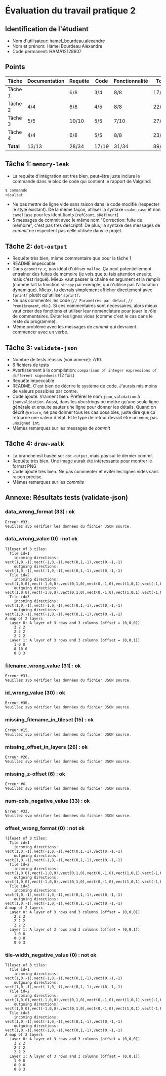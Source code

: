 # Évaluation du travail pratique 2

## Identification de l'étudiant

* Nom d'utilisateur: hamel_bourdeau.alexandre
* Nom et prénom: Hamel Bourdeau Alexandre
* Code permanent: HAMA12128907

## Points

| Tâche     | Documentation | Requête   |   Code    | Fonctionnalité |  Total    |
| --------- | ------------- | --------- | --------- | -------------- | --------- |
| Tâche 1   |               |    6/8    |    3/4    |       8/8      |   17/20   |
| Tâche 2   |      4/4      |    6/8    |    4/5    |       8/8      |   22/25   |
| Tâche 3   |      5/5      |   10/10   |    5/5    |       7/10     |   27/30   |
| Tâche 4   |      4/4      |    6/8    |    5/5    |       8/8      |   23/25   |
| **Total** |     13/13     |   28/34   |   17/19   |      31/34     |   89/100  |

## Tâche 1: `memory-leak`

- La requête d'intégration est très bien, peut-être juste inclure la commande
  dans le bloc de code qui contient le rapport de Valgrind:

```sh
$ commande
résultat
```

- Ne pas mettre de ligne vide sans raison dans le code modifié (respecter le
  style existant). De la même façon, utiliser la syntaxe `snake_case` et non
  `camelCase` pour les identifiants (`refCount`, `sRefCount`).
- 5 messages de commit avec le même nom "Correction: fuite de mémoire", c'est
  pas très descriptif. De plus, la syntaxe des messages de *commit* ne
  respectent pas celle utilisée dans le projet.

## Tâche 2: `dot-output`

- Requête très bien, même commentaire que pour la tâche 1
- README impeccable
- Dans `geometry.c`, pas idéal d'utiliser `malloc`. Ça peut potentiellement
  entraîner des fuites de mémoire (je vois que tu fais attention ensuite, mais
  c'est risqué). Mieux vaut passer la chaîne en argument et la remplir (comme
  fait la fonction `strcpy` par exemple, qui n'utilise pas l'allocation
  dynamique). Mieux, tu devrais simplement afficher directement avec `fprintf`
  plutôt qu'utiliser `sprintf`.
- Ne pas commenter les code (`// Paramètres par défaut`, `// Premièrement`,
  etc.). Si ces commentaires sont nécessaires, alors mieux vaut créer des
  fonctions et utiliser leur nomenclature pour jouer le rôle de commentaires.
  Éviter les lignes vides (comme c'est le cas dans le reste du programme).
- Même problème avec les messages de *commit* qui devraient commencer avec un
  verbe.

## Tâche 3: `validate-json`

- Nombre de tests réussis (voir annexe): 7/10.
- 6 fichiers de tests
- Avertissement à la compilation: `comparison of integer expressions of
  different signedness` (12 fois)
- Requête impeccable
- README. C'est bien de décrire le système de code. J'aurais mis moins de
  valeurs possibles par contre.
- Code ajouté. Vraiment bien. Préférer le nom `json_validation` à
  `jsonvalidation`. Aussi, dans les *docstrings* ne mettre qu'une seule ligne
  générale et ensuite sauter une ligne pour donner les détails. Quand on décrit
  `@return`, ne pas donner tous les cas possibles, juste dire que ça retourne
  une valeur d'état. Et le type de retour devrait être un `enum`, pas `unsigned
  int`.
- Mêmes remarques sur les messages de *commit*


## Tâche 4: `draw-walk`

- La branche est basée sur `dot-output`, mais pas sur le dernier commit
- Requête très bien. Une image aurait été intéressante pour montrer le format
  PNG
- Code ajouté très bien. Ne pas commenter et éviter les lignes vides sans
  raison précise.
- Mêmes remarques sur les *commits*

## Annexe: Résultats tests (validate-json)

### data_wrong_format (33) : ok

```text
Erreur #33.
Veuillez svp vérifier les données du fichier JSON source.
```

### data_wrong_value (0) : not ok

```text
Tileset of 3 tiles:
  Tile id=1
    incoming directions: vect(1,0,-1),vect(-1,0,-1),vect(0,1,-1),vect(0,-1,-1)
    outgoing directions: vect(1,0,-1),vect(-1,0,-1),vect(0,1,-1),vect(0,-1,-1)
  Tile id=2
    incoming directions: vect(1,0,0),vect(-1,0,0),vect(0,1,0),vect(0,-1,0),vect(1,0,1),vect(-1,0,1),
    outgoing directions: vect(1,0,0),vect(-1,0,0),vect(0,1,0),vect(0,-1,0),vect(1,0,1),vect(-1,0,1),
  Tile id=3
    incoming directions: vect(1,0,-1),vect(-1,0,-1),vect(0,1,-1),vect(0,-1,-1)
    outgoing directions: vect(1,0,-1),vect(-1,0,-1),vect(0,1,-1),vect(0,-1,-1)
A map of 2 layers
  Layer 0: A layer of 3 rows and 3 columns (offset = (0,0,0))
    2 2 2 
    2 2 2 
    2 2 2 
  Layer 1: A layer of 3 rows and 3 columns (offset = (0,0,1))
    1 0 0 
    0 10 0 
    0 0 3 
```

### filename_wrong_value (31) : ok

```text
Erreur #31.
Veuillez svp vérifier les données du fichier JSON source.
```

### id_wrong_value (30) : ok

```text
Erreur #30.
Veuillez svp vérifier les données du fichier JSON source.
```

### missing_filename_in_tileset (15) : ok

```text
Erreur #15.
Veuillez svp vérifier les données du fichier JSON source.
```

### missing_offset_in_layers (26) : ok

```text
Erreur #26.
Veuillez svp vérifier les données du fichier JSON source.
```

### missing_z-offset (6) : ok

```text
Erreur #6.
Veuillez svp vérifier les données du fichier JSON source.
```

### num-cols_negative_value (33) : ok

```text
Erreur #33.
Veuillez svp vérifier les données du fichier JSON source.
```

### offset_wrong_format (0) : not ok

```text
Tileset of 3 tiles:
  Tile id=1
    incoming directions: vect(1,0,-1),vect(-1,0,-1),vect(0,1,-1),vect(0,-1,-1)
    outgoing directions: vect(1,0,-1),vect(-1,0,-1),vect(0,1,-1),vect(0,-1,-1)
  Tile id=2
    incoming directions: vect(1,0,0),vect(-1,0,0),vect(0,1,0),vect(0,-1,0),vect(1,0,1),vect(-1,0,1),
    outgoing directions: vect(1,0,0),vect(-1,0,0),vect(0,1,0),vect(0,-1,0),vect(1,0,1),vect(-1,0,1),
  Tile id=3
    incoming directions: vect(1,0,-1),vect(-1,0,-1),vect(0,1,-1),vect(0,-1,-1)
    outgoing directions: vect(1,0,-1),vect(-1,0,-1),vect(0,1,-1),vect(0,-1,-1)
A map of 2 layers
  Layer 0: A layer of 3 rows and 3 columns (offset = (0,0,0))
    2 2 2 
    2 2 2 
    2 2 2 
  Layer 1: A layer of 3 rows and 3 columns (offset = (0,0,1))
    1 0 0 
    0 0 0 
    0 0 3 
```

### tile-width_negative_value (0) : not ok

```text
Tileset of 3 tiles:
  Tile id=1
    incoming directions: vect(1,0,-1),vect(-1,0,-1),vect(0,1,-1),vect(0,-1,-1)
    outgoing directions: vect(1,0,-1),vect(-1,0,-1),vect(0,1,-1),vect(0,-1,-1)
  Tile id=2
    incoming directions: vect(1,0,0),vect(-1,0,0),vect(0,1,0),vect(0,-1,0),vect(1,0,1),vect(-1,0,1),
    outgoing directions: vect(1,0,0),vect(-1,0,0),vect(0,1,0),vect(0,-1,0),vect(1,0,1),vect(-1,0,1),
  Tile id=3
    incoming directions: vect(1,0,-1),vect(-1,0,-1),vect(0,1,-1),vect(0,-1,-1)
    outgoing directions: vect(1,0,-1),vect(-1,0,-1),vect(0,1,-1),vect(0,-1,-1)
A map of 2 layers
  Layer 0: A layer of 3 rows and 3 columns (offset = (0,0,0))
    2 2 2 
    2 2 2 
    2 2 2 
  Layer 1: A layer of 3 rows and 3 columns (offset = (0,0,1))
    1 0 0 
    0 0 0 
    0 0 3 
```
